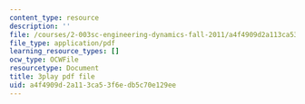 ```yaml
---
content_type: resource
description: ''
file: /courses/2-003sc-engineering-dynamics-fall-2011/a4f4909d2a113ca53f6edb5c70e129ee_9CPA6WG6mRo.pdf
file_type: application/pdf
learning_resource_types: []
ocw_type: OCWFile
resourcetype: Document
title: 3play pdf file
uid: a4f4909d-2a11-3ca5-3f6e-db5c70e129ee
---
```

